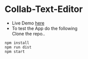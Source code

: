 # Collab-Text-Editor
- Live Demo [here](https://ancient-refuge-95229.herokuapp.com/)
- To test the App do the following<br>
Clone the repo..
```
npm install
npm run dist
npm start
```
